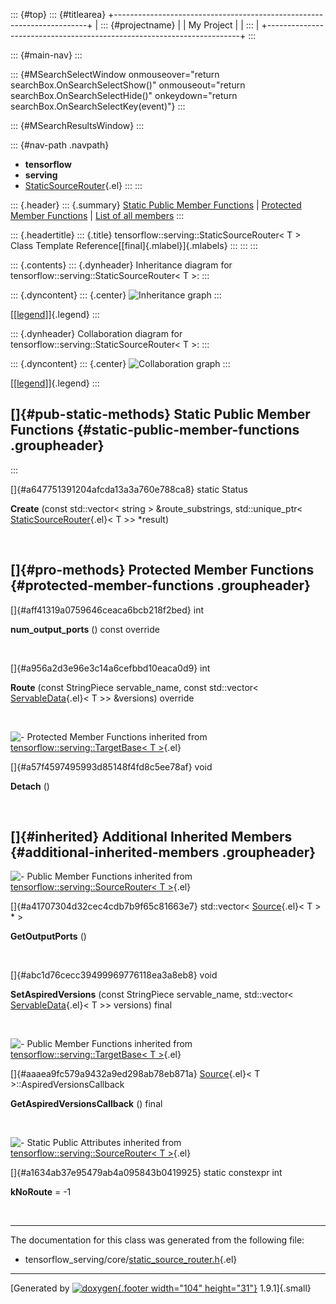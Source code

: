 ::: {#top}
::: {#titlearea}
+-----------------------------------------------------------------------+
| ::: {#projectname}                                                    |
| My Project                                                            |
| :::                                                                   |
+-----------------------------------------------------------------------+
:::

::: {#main-nav}
:::

::: {#MSearchSelectWindow onmouseover="return searchBox.OnSearchSelectShow()" onmouseout="return searchBox.OnSearchSelectHide()" onkeydown="return searchBox.OnSearchSelectKey(event)"}
:::

::: {#MSearchResultsWindow}
:::

::: {#nav-path .navpath}
-   **tensorflow**
-   **serving**
-   [StaticSourceRouter](classtensorflow_1_1serving_1_1StaticSourceRouter.html){.el}
:::
:::

::: {.header}
::: {.summary}
[Static Public Member Functions](#pub-static-methods) \| [Protected
Member Functions](#pro-methods) \| [List of all
members](classtensorflow_1_1serving_1_1StaticSourceRouter-members.html)
:::

::: {.headertitle}
::: {.title}
tensorflow::serving::StaticSourceRouter\< T \> Class Template
Reference[[final]{.mlabel}]{.mlabels}
:::
:::
:::

::: {.contents}
::: {.dynheader}
Inheritance diagram for tensorflow::serving::StaticSourceRouter\< T \>:
:::

::: {.dyncontent}
::: {.center}
![Inheritance
graph](classtensorflow_1_1serving_1_1StaticSourceRouter__inherit__graph.png)
:::

[\[[legend](graph_legend.html)\]]{.legend}
:::

::: {.dynheader}
Collaboration diagram for tensorflow::serving::StaticSourceRouter\< T
\>:
:::

::: {.dyncontent}
::: {.center}
![Collaboration
graph](classtensorflow_1_1serving_1_1StaticSourceRouter__coll__graph.png)
:::

[\[[legend](graph_legend.html)\]]{.legend}
:::

[]{#pub-static-methods} Static Public Member Functions {#static-public-member-functions .groupheader}
------------------------------------------------------
:::

[]{#a647751391204afcda13a3a760e788ca8} static Status 

**Create** (const std::vector\< string \> &route\_substrings,
std::unique\_ptr\<
[StaticSourceRouter](classtensorflow_1_1serving_1_1StaticSourceRouter.html){.el}\<
T \>\> \*result)

 

[]{#pro-methods} Protected Member Functions {#protected-member-functions .groupheader}
-------------------------------------------

[]{#aff41319a0759646ceaca6bcb218f2bed} int 

**num\_output\_ports** () const override

 

[]{#a956a2d3e96e3c14a6cefbbd10eaca0d9} int 

**Route** (const StringPiece servable\_name, const std::vector\<
[ServableData](classtensorflow_1_1serving_1_1ServableData.html){.el}\< T
\>\> &versions) override

 

![-](closed.png) Protected Member Functions inherited from
[tensorflow::serving::TargetBase\< T
\>](classtensorflow_1_1serving_1_1TargetBase.html){.el}

[]{#a57f4597495993d85148f4fd8c5ee78af} void 

**Detach** ()

 

[]{#inherited} Additional Inherited Members {#additional-inherited-members .groupheader}
-------------------------------------------

![-](closed.png) Public Member Functions inherited from
[tensorflow::serving::SourceRouter\< T
\>](classtensorflow_1_1serving_1_1SourceRouter.html){.el}

[]{#a41707304d32cec4cdb7b9f65c81663e7} std::vector\<
[Source](classtensorflow_1_1serving_1_1Source.html){.el}\< T \> \* \> 

**GetOutputPorts** ()

 

[]{#abc1d76cecc39499969776118ea3a8eb8} void 

**SetAspiredVersions** (const StringPiece servable\_name, std::vector\<
[ServableData](classtensorflow_1_1serving_1_1ServableData.html){.el}\< T
\>\> versions) final

 

![-](closed.png) Public Member Functions inherited from
[tensorflow::serving::TargetBase\< T
\>](classtensorflow_1_1serving_1_1TargetBase.html){.el}

[]{#aaaea9fc579a9432a9ed298ab78eb871a}
[Source](classtensorflow_1_1serving_1_1Source.html){.el}\< T
\>::AspiredVersionsCallback 

**GetAspiredVersionsCallback** () final

 

![-](closed.png) Static Public Attributes inherited from
[tensorflow::serving::SourceRouter\< T
\>](classtensorflow_1_1serving_1_1SourceRouter.html){.el}

[]{#a1634ab37e95479ab4a095843b0419925} static constexpr int 

**kNoRoute** = -1

 

------------------------------------------------------------------------

The documentation for this class was generated from the following file:

-   tensorflow\_serving/core/[static\_source\_router.h](static__source__router_8h_source.html){.el}

------------------------------------------------------------------------

[Generated by [![doxygen](doxygen.svg){.footer width="104"
height="31"}](https://www.doxygen.org/index.html) 1.9.1]{.small}
